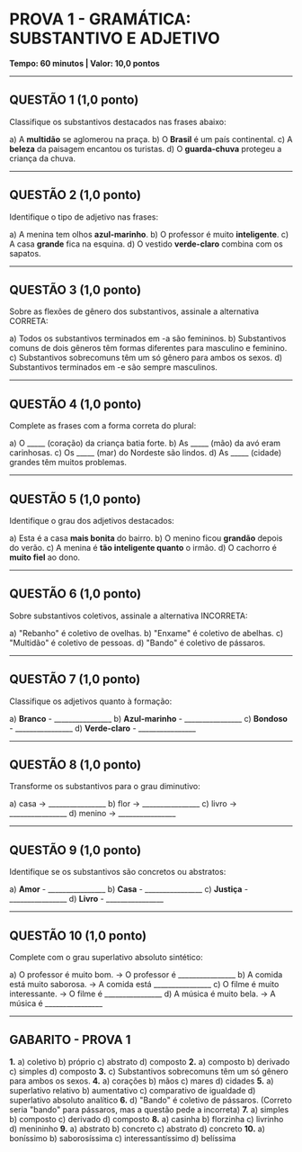 # PROVA 1 - GRAMÁTICA: SUBSTANTIVO E ADJETIVO
**Tempo: 60 minutos | Valor: 10,0 pontos**

---

## QUESTÃO 1 (1,0 ponto)
Classifique os substantivos destacados nas frases abaixo:

a) A **multidão** se aglomerou na praça.
b) O **Brasil** é um país continental.
c) A **beleza** da paisagem encantou os turistas.
d) O **guarda-chuva** protegeu a criança da chuva.

---

## QUESTÃO 2 (1,0 ponto)
Identifique o tipo de adjetivo nas frases:

a) A menina tem olhos **azul-marinho**.
b) O professor é muito **inteligente**.
c) A casa **grande** fica na esquina.
d) O vestido **verde-claro** combina com os sapatos.

---

## QUESTÃO 3 (1,0 ponto)
Sobre as flexões de gênero dos substantivos, assinale a alternativa CORRETA:

a) Todos os substantivos terminados em -a são femininos.
b) Substantivos comuns de dois gêneros têm formas diferentes para masculino e feminino.
c) Substantivos sobrecomuns têm um só gênero para ambos os sexos.
d) Substantivos terminados em -e são sempre masculinos.

---

## QUESTÃO 4 (1,0 ponto)
Complete as frases com a forma correta do plural:

a) O _____ (coração) da criança batia forte.
b) As _____ (mão) da avó eram carinhosas.
c) Os _____ (mar) do Nordeste são lindos.
d) As _____ (cidade) grandes têm muitos problemas.

---

## QUESTÃO 5 (1,0 ponto)
Identifique o grau dos adjetivos destacados:

a) Esta é a casa **mais bonita** do bairro.
b) O menino ficou **grandão** depois do verão.
c) A menina é **tão inteligente quanto** o irmão.
d) O cachorro é **muito fiel** ao dono.

---

## QUESTÃO 6 (1,0 ponto)
Sobre substantivos coletivos, assinale a alternativa INCORRETA:

a) "Rebanho" é coletivo de ovelhas.
b) "Enxame" é coletivo de abelhas.
c) "Multidão" é coletivo de pessoas.
d) "Bando" é coletivo de pássaros.

---

## QUESTÃO 7 (1,0 ponto)
Classifique os adjetivos quanto à formação:

a) **Branco** - ________________
b) **Azul-marinho** - ________________
c) **Bondoso** - ________________
d) **Verde-claro** - ________________

---

## QUESTÃO 8 (1,0 ponto)
Transforme os substantivos para o grau diminutivo:

a) casa → ________________
b) flor → ________________
c) livro → ________________
d) menino → ________________

---

## QUESTÃO 9 (1,0 ponto)
Identifique se os substantivos são concretos ou abstratos:

a) **Amor** - ________________
b) **Casa** - ________________
c) **Justiça** - ________________
d) **Livro** - ________________

---

## QUESTÃO 10 (1,0 ponto)
Complete com o grau superlativo absoluto sintético:

a) O professor é muito bom. → O professor é ________________
b) A comida está muito saborosa. → A comida está ________________
c) O filme é muito interessante. → O filme é ________________
d) A música é muito bela. → A música é ________________

---

## GABARITO - PROVA 1

**1.** a) coletivo b) próprio c) abstrato d) composto
**2.** a) composto b) derivado c) simples d) composto
**3.** c) Substantivos sobrecomuns têm um só gênero para ambos os sexos.
**4.** a) corações b) mãos c) mares d) cidades
**5.** a) superlativo relativo b) aumentativo c) comparativo de igualdade d) superlativo absoluto analítico
**6.** d) "Bando" é coletivo de pássaros. (Correto seria "bando" para pássaros, mas a questão pede a incorreta)
**7.** a) simples b) composto c) derivado d) composto
**8.** a) casinha b) florzinha c) livrinho d) menininho
**9.** a) abstrato b) concreto c) abstrato d) concreto
**10.** a) boníssimo b) saborosíssima c) interessantíssimo d) belíssima
